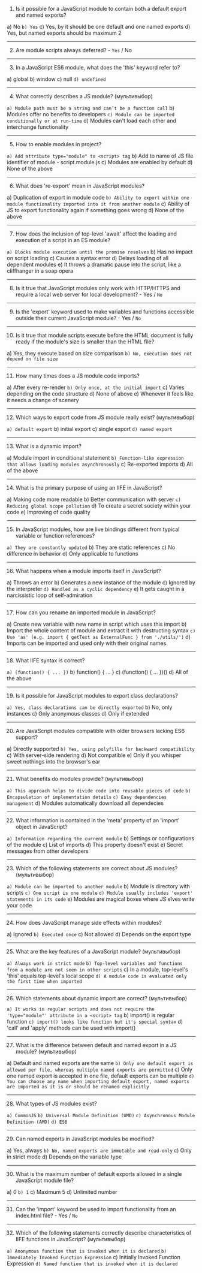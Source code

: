 1. Is it possible for a JavaScript module to contain both a default export and named exports?

a) No
`b) Yes`
c) Yes, by it should be one default and one named exports
d) Yes, but named exports should be maximum 2

---

2. Are module scripts always deferred? - `Yes` / No

---

3. In a JavaScript ES6 module, what does the 'this' keyword refer to?

a) global
b) window
c) null
`d) undefined`

---

4. What correctly describes a JS module? (мультивыбор)

`a) Module path must be a string and can’t be a function call`
b) Modules offer no benefits to developers
`c) Module can be imported conditionally or at run-time`
d) Modules can't load each other and interchange functionality

---

5. How to enable modules in project?

`a) Add attribute type="module" to <script> tag`
b) Add to name of JS file identifier of module - script.module.js
c) Modules are enabled by default
d) None of the above

---

6. What does 're-export' mean in JavaScript modules?

a) Duplication of export in module code
`b) Ability to export within one module functionality imported into it from another module`
c) Ability of JS to export functionality again if something goes wrong
d) None of the above

---

7. How does the inclusion of top-level 'await' affect the loading and execution of a script in an ES module?

`a) Blocks module execution until the promise resolves`
b) Has no impact on script loading
c) Causes a syntax error
d) Delays loading of all dependent modules
e) It throws a dramatic pause into the script, like a cliffhanger in a soap opera

---

8. Is it true that JavaScript modules only work with HTTP/HTTPS and require a local web server for local development? - Yes / `No`

---

9. Is the 'export' keyword used to make variables and functions accessible outside their current JavaScript module? - Yes / `No`

---

10. Is it true that module scripts execute before the HTML document is fully ready if the module's size is smaller than the HTML file?

a) Yes, they execute based on size comparison
`b) No, execution does not depend on file size`

---

11. How many times does a JS module code imports?

a) After every re-render
`b) Only once, at the initial import`
c) Varies depending on the code structure
d) None of above
e) Whenever it feels like it needs a change of scenery

---

12. Which ways to export code from JS module really exist? (мультивыбор)

`a) default export`
b) initial export
c) single export
`d) named export`

---

13. What is a dynamic import?

a) Module import in conditional statement
`b) Function-like expression that allows loading modules asynchronously`
c) Re-exported imports
d) All of the above

---

14. What is the primary purpose of using an IIFE in JavaScript?

a) Making code more readable
b) Better communication with server
`c) Reducing global scope pollution`
d) To create a secret society within your code
e) Improving of code quality

---

15. In JavaScript modules, how are live bindings different from typical variable or function references?

`a) They are constantly updated`
b) They are static references
c) No difference in behavior
d) Only applicable to functions

---

16. What happens when a module imports itself in JavaScript?

a) Throws an error
b) Generates a new instance of the module
c) Ignored by the interpreter
`d) Handled as a cyclic dependency`
e) It gets caught in a narcissistic loop of self-admiration

---

17. How can you rename an imported module in JavaScript?

a) Create new variable with new name in script which uses this import
b) Import the whole content of module and extract it with destructing syntax
`c) Use 'as' (e.g. import { getText as ExternalFunc } from './utils/')`
d) Imports can be imported and used only with their original names

---

18. What IIFE syntax is correct?

`a) (function() { ... })`
b) function() { ... }
c) (function() { ... })()
d) All of the above

---

19. Is it possible for JavaScript modules to export class declarations?

`a) Yes, class declarations can be directly exported`
b) No, only instances
c) Only anonymous classes
d) Only if extended

---

20. Are JavaScript modules compatible with older browsers lacking ES6 support?

a) Directly supported
`b) Yes, using polyfills for backward compatibility`
c) With server-side rendering
d) Not compatible
e) Only if you whisper sweet nothings into the browser's ear

---

21. What benefits do modules provide? (мультивыбор)

`a) This approach helps to divide code into reusable pieces of code`
`b) Encapsulation of implementation details`
`c) Easy dependencies management`
d) Modules automatically download all dependecies

---

22. What information is contained in the 'meta' property of an 'import' object in JavaScript?

`a) Information regarding the current module`
b) Settings or configurations of the module
c) List of imports
d) This property doesn't exist
e) Secret messages from other developers

---

23. Which of the following statements are correct about JS modules? (мультивыбор)

`a) Module can be imported to another module`
b) Module is directory with scripts
`c) One script is one module`
`d) Module usually includes 'export' statements in its code`
e) Modules are magical boxes where JS elves write your code

---

24. How does JavaScript manage side effects within modules?

a) Ignored
`b) Executed once`
c) Not allowed
d) Depends on the export type

---

25. What are the key features of a JavaScript module? (мультивыбор)

`a) Always work in strict mode`
`b) Top-level variables and functions from a module are not seen in other scripts`
c) In a module, top-level's 'this' equals top-level's local scope
`d) A module code is evaluated only the first time when imported`

---

26. Which statements about dynamic import are correct? (мультивыбор)

`a) It works in regular scripts and does not require the 'type="module"' attribute in a <script> tag`
b) import() is regular function
`c) import() looks like function but it's special syntax`
d) 'call' and 'apply' methods can be used with import()

---

27. What is the difference between default and named export in a JS module?  (мультивыбор)

a) Default and named exports are the same
`b) Only one default export is allowed per file, whereas multiple named exports are permitted`
c) Only one named export is accepted in one file, default exports can be multiple
`d) You can choose any name when importing default export, named exports are imported as it is or should be renamed explicitly`

---

28. What types of JS modules exist?

`a) CommonJS`
`b) Universal Module Definition (UMD)`
`c) Asynchronous Module Definition (AMD)`
`d) ES6`

---

29. Can named exports in JavaScript modules be modified?

a) Yes, always
`b) No, named exports are immutable and read-only`
c) Only in strict mode
d) Depends on the variable type

---

30. What is the maximum number of default exports allowed in a single JavaScript module file?

a) 0
`b) 1`
c) Maximum 5
d) Unlimited number

---

31. Can the 'import' keyword be used to import functionality from an index.html file? - Yes / `No`

---

32. Which of the following statements correctly describe characteristics of IIFE functions in JavaScript? (мультивыбор)

`a) Anonymous function that is invoked when it is declared`
`b) Immediately Invoked Function Expression`
c) Initially Invoked Function Expression
`d) Named function that is invoked when it is declared`